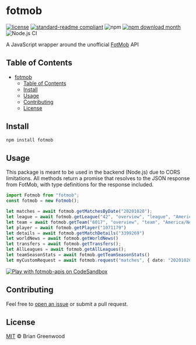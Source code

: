 # fotmob

[![license](https://img.shields.io/github/license/bgrnwd/fotmob.svg)](LICENSE) [![standard-readme compliant](https://img.shields.io/badge/readme%20style-standard-brightgreen.svg?style=flat-square)](https://github.com/RichardLitt/standard-readme) ![npm](https://img.shields.io/npm/v/fotmob?color=green) [![npm download month](https://img.shields.io/npm/dm/fotmob.svg)](https://www.npmjs.com/package/fotmob) ![Node.js CI](https://github.com/bgrnwd/fotmob/workflows/Node.js%20CI/badge.svg)

A JavaScript wrapper around the unofficial [FotMob](https://www.fotmob.com/) API

## Table of Contents

- [fotmob](#fotmob)
  - [Table of Contents](#table-of-contents)
  - [Install](#install)
  - [Usage](#usage)
  - [Contributing](#contributing)
  - [License](#license)

## Install

```sh
npm install fotmob
```

## Usage
This package is meant to be used in the backend (Node.js) due to CORS limitations.
All methods return a promise that resolves to the JSON response from FotMob, with type definitions for the response included.

```ts
import Fotmob from "fotmob";
const fotmob = new Fotmob();

let matches = await fotmob.getMatchesByDate("20201020");
let league = await fotmob.getLeague("42", "overview", "league", "America/New_York")
let team = await fotmob.getTeam("6017", "overview", "team", "America/New_York")
let player = await fotmob.getPlayer("1071179")
let details = await fotmob.getMatchDetails("3399269")
let worldNews = await fotmob.getWorldNews()
let transfers = await fotmob.getTransfers();
let AllLeagues = await fotmob.getAllLeagues();
let teamSeasonStats = await fotmob.getTeamSeasonStats()
let myCustomRequest = await fotmob.request("matches", { date: "20201020" })
```
[![Play with fotmob-apis on CodeSandbox](https://codesandbox.io/static/img/play-codesandbox.svg)](https://codesandbox.io/p/devbox/jwm3kx?embed=1&file=%2Fapp%2Fpage.tsx)

## Contributing

Feel free to [open an issue](https://github.com/bgrnwd/fotmob/issues/new) or submit a pull request.

## License

[MIT](./LICENSE) © Brian Greenwood
